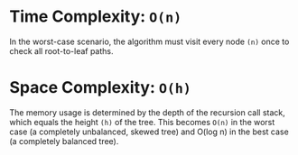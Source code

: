 # Time Complexity: `O(n)`

In the worst-case scenario, the algorithm must visit every node `(n)` once to check all root-to-leaf paths.
# Space Complexity: `O(h)`

The memory usage is determined by the depth of the recursion call stack, which equals the height `(h)` of the tree.
This becomes `O(n)` in the worst case (a completely unbalanced, skewed tree) and O(log n) in the best case (a completely balanced tree).
